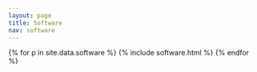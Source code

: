```yaml
---
layout: page
title: Software
nav: software
---
```


<div class="row">
{% for p in site.data.software %}
{% include software.html %}
{% endfor %}
</div>
